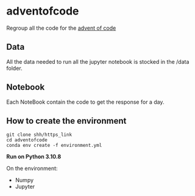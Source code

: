 # adventofcode

Regroup all the code for the [advent of code](https://adventofcode.com/)

## Data

All the data needed to run all the jupyter notebook is stocked in the /data folder.

## Notebook

Each NoteBook contain the code to get the response for a day.

## How to create the environment

```
git clone shh/https_link
cd adventofcode
conda env create -f environment.yml
```

**Run on Python 3.10.8**

On the environment:
- Numpy
- Jupyter
